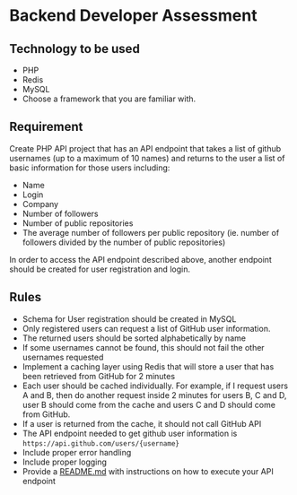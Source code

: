 # Backend Developer Assessment

## Technology to be used
- PHP
- Redis
- MySQL
- Choose a framework that you are familiar with.

## Requirement 
Create PHP API project that has an API endpoint that takes a list of github
usernames (up to a maximum of 10 names) and returns to the user a list of basic
information for those users including:
- Name
- Login
- Company
- Number of followers
- Number of public repositories
- The average number of followers per public repository (ie. number of followers divided
by the number of public repositories)

In order to access the API endpoint described above, another endpoint should be created for
user registration and login.

## Rules
- Schema for User registration should be created in MySQL
- Only registered users can request a list of GitHub user information.
- The returned users should be sorted alphabetically by name
- If some usernames cannot be found, this should not fail the other usernames requested
- Implement a caching layer using Redis that will store a user that has been retrieved from
GitHub for 2 minutes
- Each user should be cached individually. For example, if I request users A and B, then do another request inside 2 minutes for users B, C and D, user B should come from the cache and users C and D should come from GitHub.
- If a user is returned from the cache, it should not call GitHub API
- The API endpoint needed to get github user information is `https://api.github.com/users/{username}`
- Include proper error handling
- Include proper logging
- Provide a [README.md](../README.md) with instructions on how to execute your API endpoint